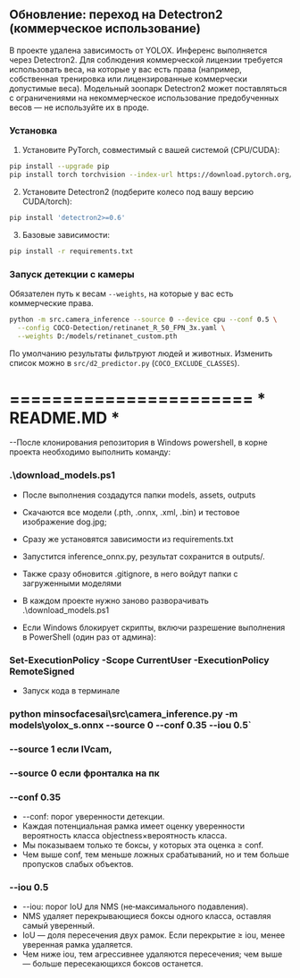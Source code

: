 ## Обновление: переход на Detectron2 (коммерческое использование)

В проекте удалена зависимость от YOLOX. Инференс выполняется через Detectron2. Для соблюдения коммерческой лицензии требуется использовать веса, на которые у вас есть права (например, собственная тренировка или лицензированные коммерчески допустимые веса). Модельный зоопарк Detectron2 может поставляться с ограничениями на некоммерческое использование предобученных весов — не используйте их в проде.

### Установка

1) Установите PyTorch, совместимый с вашей системой (CPU/CUDA):

```bash
pip install --upgrade pip
pip install torch torchvision --index-url https://download.pytorch.org/whl/cu121
```

2) Установите Detectron2 (подберите колесо под вашу версию CUDA/torch):

```bash
pip install 'detectron2>=0.6'
```

3) Базовые зависимости:

```bash
pip install -r requirements.txt
```

### Запуск детекции с камеры

Обязателен путь к весам `--weights`, на которые у вас есть коммерческие права.

```bash
python -m src.camera_inference --source 0 --device cpu --conf 0.5 \
  --config COCO-Detection/retinanet_R_50_FPN_3x.yaml \
  --weights D:/models/retinanet_custom.pth
```

По умолчанию результаты фильтруют людей и животных. Изменить список можно в `src/d2_predictor.py` (`COCO_EXCLUDE_CLASSES`).

=======================
     * README.MD *
=======================

--После клонирования репозитория в Windows powershell, в корне проекта необходимо выполнить команду:
### .\download_models.ps1
- После выполнения создадутся папки models, assets, outputs
- Скачаются все модели (.pth, .onnx, .xml, .bin) и тестовое изображение dog.jpg;
- Сразу же установятся зависимости из requirements.txt
- Запустится inference_onnx.py, результат сохранится в outputs/.
- Также сразу обновится .gitignore, в него войдут папки с загруженными моделями
- В каждом проекте нужно заново разворачивать .\download_models.ps1

- Если Windows блокирует скрипты, включи разрешение выполнения в PowerShell (один раз от админа):
### Set-ExecutionPolicy -Scope CurrentUser -ExecutionPolicy RemoteSigned

- Запуск кода в терминале
### python minsocfacesai\src\camera_inference.py -m models\yolox_s.onnx --source 0 --conf 0.35 --iou 0.5`

### --source 1   если IVcam,   
### --source 0   если фронталка на пк 

### --conf 0.35 
- --conf: порог уверенности детекции.
- Каждая потенциальная рамка имеет оценку уверенности вероятность класса objectness×вероятность класса.
- Мы показываем только те боксы, у которых эта оценка ≥ conf.
- Чем выше conf, тем меньше ложных срабатываний, но и тем больше пропусков слабых объектов.
### --iou 0.5
- --iou: порог IoU для NMS (не‑максимального подавления).
- NMS удаляет перекрывающиеся боксы одного класса, оставляя самый уверенный.
- IoU — доля пересечения двух рамок. Если перекрытие ≥ iou, менее уверенная рамка удаляется.
- Чем ниже iou, тем агрессивнее удаляются пересечения; чем выше — больше пересекающихся боксов останется.
